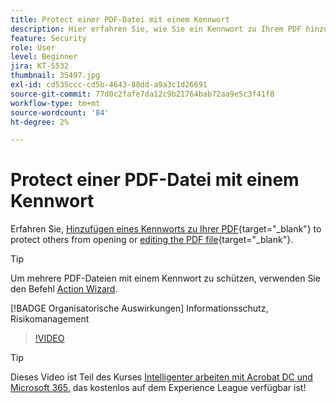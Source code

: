 ```yaml
---
title: Protect einer PDF-Datei mit einem Kennwort
description: Hier erfahren Sie, wie Sie ein Kennwort zu Ihrem PDF hinzufügen, um andere vor dem Öffnen oder Bearbeiten der Datei zu schützen.
feature: Security
role: User
level: Beginner
jira: KT-5532
thumbnail: 35497.jpg
exl-id: cd535ccc-cd5b-4643-88dd-a9a3c1d26691
source-git-commit: 77d0c2fafe7da12c9b21764bab72aa9e5c3f41f8
workflow-type: tm+mt
source-wordcount: '84'
ht-degree: 2%

---
```


# Protect einer PDF-Datei mit einem Kennwort

Erfahren Sie, [Hinzufügen eines Kennworts zu Ihrer PDF](https://www.adobe.com/de/acrobat/online/password-protect-pdf.html){target="_blank"} to protect others from opening or [editing the PDF file](https://www.adobe.com/de/acrobat/online/pdf-editor.html){target="_blank"}.

>[!TIP]
>
>Um mehrere PDF-Dateien mit einem Kennwort zu schützen, verwenden Sie den Befehl [Action Wizard](../advanced-tasks/action.md).

[!BADGE Organisatorische Auswirkungen]
Informationsschutz, Risikomanagement

>[!VIDEO](https://video.tv.adobe.com/v/35497?quality=12&learn=on&hidetitle=true)

>[!TIP]
>
Dieses Video ist Teil des Kurses [Intelligenter arbeiten mit Acrobat DC und Microsoft 365.](https://experienceleague.adobe.com/?recommended=Acrobat-U-1-2021.microsoft365) das kostenlos auf dem Experience League verfügbar ist!
